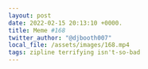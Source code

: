 ```yaml
---
layout: post
date: 2022-02-15 20:13:10 +0000.
title: Meme #168
twitter_author: "@djbooth007"
local_file: /assets/images/168.mp4
tags: zipline terrifying isn't-so-bad
---
```

